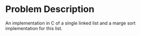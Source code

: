 Problem Description
===================

An implementation in C of a single linked list and a marge sort implementation
for this list.